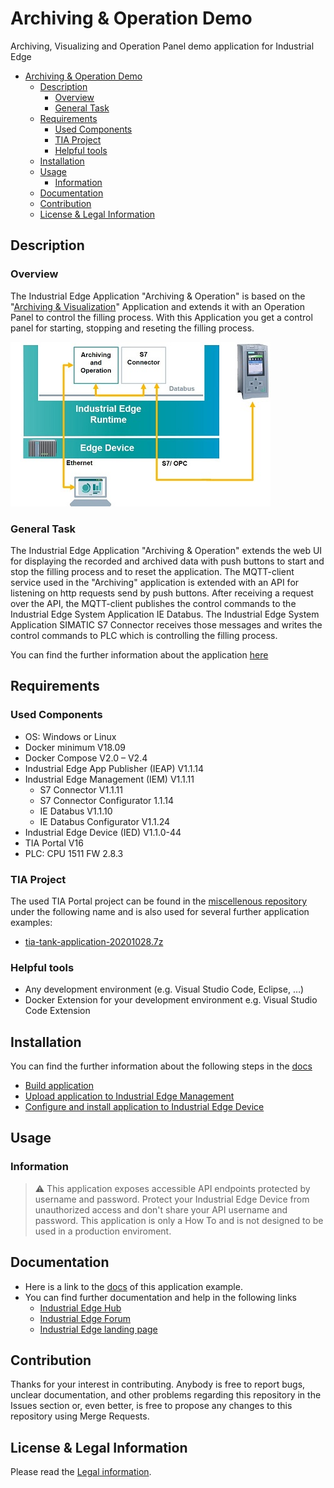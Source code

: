 # Archiving & Operation Demo

Archiving, Visualizing and Operation Panel demo application for Industrial Edge

- [Archiving & Operation Demo](#archiving--operation-demo)
  - [Description](#description)
    - [Overview](#overview)
    - [General Task](#general-task)
  - [Requirements](#requirements)
    - [Used Components](#used-components)
    - [TIA Project](#tia-project)
    - [Helpful tools](#helpful-tools)
  - [Installation](#installation)
  - [Usage](#usage)
    - [Information](#information)
  - [Documentation](#documentation)
  - [Contribution](#contribution)
  - [License & Legal Information](#license--legal-information)

## Description
### Overview

The Industrial Edge Application "Archiving & Operation" is based on the "[Archiving & Visualization](https://github.com/industrial-edge/archiving-and-visualization)" Application and extends it with an Operation Panel to control the filling process. With this Application you get a control panel for starting, stopping and reseting the filling process. 

![overview](docs/graphics/overview.jpg)

### General Task

The Industrial Edge Application "Archiving & Operation" extends the web UI for displaying the recorded and archived data with push buttons to start and stop the filling process and to reset the application. The MQTT-client service used in the "Archiving" application is extended with an API for listening on http requests send by push buttons. After receiving a request over the API, the MQTT-client publishes the control commands to the Industrial Edge System Application IE Databus. The Industrial Edge System Application SIMATIC S7 Connector receives those messages and writes the control commands to PLC which is controlling the filling process.

You can find the further information about the application [here](docs/overview.md)

## Requirements

### Used Components

- OS: Windows or Linux
- Docker minimum V18.09
- Docker Compose V2.0 – V2.4
- Industrial Edge App Publisher (IEAP) V1.1.14
- Industrial Edge Management (IEM) V1.1.11
  - S7 Connector V1.1.11
  - S7 Connector Configurator 1.1.14
  - IE Databus V1.1.10
  - IE Databus Configurator V1.1.24
- Industrial Edge Device (IED) V1.1.0-44
- TIA Portal V16 
- PLC: CPU 1511 FW 2.8.3

### TIA Project

The used TIA Portal project can be found in the [miscellenous repository](https://github.com/industrial-edge/miscellenous) under the following name and is also used for several further application examples:

- [tia-tank-application-20201028.7z](https://github.com/industrial-edge/miscellenous/blob/main/tia-tank-application-20201028.7z)

### Helpful tools
- Any development environment (e.g. Visual Studio Code, Eclipse, …)
- Docker Extension for your development environment e.g. Visual Studio Code Extension 

## Installation
You can find the further information about the following steps in the [docs](docs/installation.md)

- [Build application](docs/installation.md#build-application)
- [Upload application to Industrial Edge Management](docs/installation.md#upload-application-to-industrial-edge-management)
- [Configure and install application to Industrial Edge Device](docs/installation.md#install-application-on-industrial-edge-device)

## Usage

### Information
> :warning: This application exposes accessible API endpoints protected by username and password. Protect your Industrial Edge Device from unauthorized access and don't share your API username and password. This application is only a How To and is not designed to be used in a production enviroment.


## Documentation
- Here is a link to the [docs](docs/) of this application example.
- You can find further documentation and help in the following links
  - [Industrial Edge Hub](https://iehub.eu1.edge.siemens.cloud/#/documentation)
  - [Industrial Edge Forum](https://www.siemens.com/industrial-edge-forum)
  - [Industrial Edge landing page](https://new.siemens.com/global/en/products/automation/topic-areas/industrial-edge/simatic-edge.html)
  
## Contribution
Thanks for your interest in contributing. Anybody is free to report bugs, unclear documentation, and other problems regarding this repository in the Issues section or, even better, is free to propose any changes to this repository using Merge Requests.

## License & Legal Information
Please read the [Legal information](LICENSE.md).
